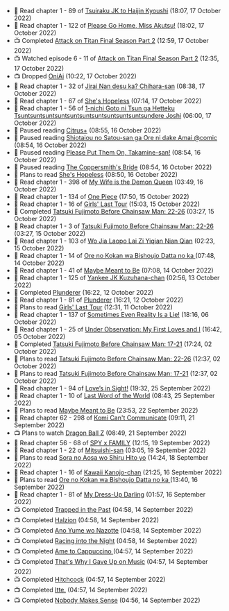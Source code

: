 <!-- ANILIST_ACTIVITY:start -->

-   📖 Read chapter 1 - 89 of [Tsuiraku JK to Haijin Kyoushi](https://anilist.co/manga/99737) (18:07, 17 October 2022)
-   📖 Read chapter 1 - 122 of [Please Go Home, Miss Akutsu!](https://anilist.co/manga/113501) (18:02, 17 October 2022)
-   📺 Completed [Attack on Titan Final Season Part 2](https://anilist.co/anime/131681) (12:59, 17 October 2022)
-   📺 Watched episode 6 - 11 of [Attack on Titan Final Season Part 2](https://anilist.co/anime/131681) (12:35, 17 October 2022)
-   📺 Dropped [OniAi](https://anilist.co/anime/14199) (10:22, 17 October 2022)
-   📖 Read chapter 1 - 32 of [Jirai Nan desu ka? Chihara-san](https://anilist.co/manga/137714) (08:38, 17 October 2022)
-   📖 Read chapter 1 - 67 of [She's Hopeless](https://anilist.co/manga/126944) (07:14, 17 October 2022)
-   📖 Read chapter 1 - 56 of [1-nichi Goto ni Tsun ga Hetteku Tsuntsuntsuntsuntsuntsuntsuntsuntsuntsuntsundere Joshi](https://anilist.co/manga/152855) (06:00, 17 October 2022)
-   📖 Paused reading [Citrus+](https://anilist.co/manga/103884) (08:55, 16 October 2022)
-   📖 Paused reading [Shiotaiou no Satou-san ga Ore ni dake Amai @comic](https://anilist.co/manga/123130) (08:54, 16 October 2022)
-   📖 Paused reading [Please Put Them On, Takamine-san!](https://anilist.co/manga/107559) (08:54, 16 October 2022)
-   📖 Paused reading [The Coppersmith's Bride](https://anilist.co/manga/117675) (08:54, 16 October 2022)
-   📖 Plans to read [She's Hopeless](https://anilist.co/manga/126944) (08:50, 16 October 2022)
-   📖 Read chapter 1 - 398 of [My Wife is the Demon Queen](https://anilist.co/manga/107966) (03:49, 16 October 2022)
-   📖 Read chapter 1 - 134 of [One Piece](https://anilist.co/manga/30013) (17:50, 15 October 2022)
-   📖 Read chapter 1 - 16 of [Girls' Last Tour](https://anilist.co/manga/85412) (15:03, 15 October 2022)
-   📖 Completed [Tatsuki Fujimoto Before Chainsaw Man: 22-26](https://anilist.co/manga/141157) (03:27, 15 October 2022)
-   📖 Read chapter 1 - 3 of [Tatsuki Fujimoto Before Chainsaw Man: 22-26](https://anilist.co/manga/141157) (03:27, 15 October 2022)
-   📖 Read chapter 1 - 103 of [Wo Jia Laopo Lai Zi Yiqian Nian Qian](https://anilist.co/manga/146267) (02:23, 15 October 2022)
-   📖 Read chapter 1 - 14 of [Ore no Kokan wa Bishoujo Datta no ka ](https://anilist.co/manga/147902) (07:48, 14 October 2022)
-   📖 Read chapter 1 - 41 of [Maybe Meant to Be](https://anilist.co/manga/146139) (07:08, 14 October 2022)
-   📖 Read chapter 1 - 125 of [Yankee JK Kuzuhana-chan](https://anilist.co/manga/116822) (02:56, 13 October 2022)
-   📖 Completed [Plunderer](https://anilist.co/manga/85939) (16:22, 12 October 2022)
-   📖 Read chapter 1 - 81 of [Plunderer](https://anilist.co/manga/85939) (16:21, 12 October 2022)
-   📖 Plans to read [Girls' Last Tour](https://anilist.co/manga/85412) (12:31, 11 October 2022)
-   📖 Read chapter 1 - 137 of [Sometimes Even Reality Is a Lie!](https://anilist.co/manga/113076) (18:16, 06 October 2022)
-   📖 Read chapter 1 - 25 of [Under Observation: My First Loves and I](https://anilist.co/manga/103864) (16:42, 05 October 2022)
-   📖 Completed [Tatsuki Fujimoto Before Chainsaw Man: 17-21](https://anilist.co/manga/139855) (17:24, 02 October 2022)
-   📖 Plans to read [Tatsuki Fujimoto Before Chainsaw Man: 22-26](https://anilist.co/manga/141157) (12:37, 02 October 2022)
-   📖 Plans to read [Tatsuki Fujimoto Before Chainsaw Man: 17-21](https://anilist.co/manga/139855) (12:37, 02 October 2022)
-   📖 Read chapter 1 - 94 of [Love’s in Sight!](https://anilist.co/manga/107445) (19:32, 25 September 2022)
-   📖 Read chapter 1 - 10 of [Last Word of the World](https://anilist.co/manga/120692) (08:43, 25 September 2022)
-   📖 Plans to read [Maybe Meant to Be](https://anilist.co/manga/146139) (23:53, 22 September 2022)
-   📖 Read chapter 62 - 298 of [Komi Can't Communicate](https://anilist.co/manga/97852) (09:11, 21 September 2022)
-   📺 Plans to watch [Dragon Ball Z](https://anilist.co/anime/813) (08:49, 21 September 2022)
-   📖 Read chapter 56 - 68 of [SPY x FAMILY](https://anilist.co/manga/108556) (12:15, 19 September 2022)
-   📖 Read chapter 1 - 22 of [Mitsuishi-san](https://anilist.co/manga/126488) (03:05, 19 September 2022)
-   📖 Plans to read [Sora no Aosa wo Shiru Hito yo](https://anilist.co/manga/112910) (14:24, 18 September 2022)
-   📖 Read chapter 1 - 16 of [Kawaii Kanojo-chan](https://anilist.co/manga/144155) (21:25, 16 September 2022)
-   📖 Plans to read [Ore no Kokan wa Bishoujo Datta no ka ](https://anilist.co/manga/147902) (13:40, 16 September 2022)
-   📖 Read chapter 1 - 81 of [My Dress-Up Darling](https://anilist.co/manga/101583) (01:57, 16 September 2022)
-   📺 Completed [Trapped in the Past](https://anilist.co/anime/123436) (04:58, 14 September 2022)
-   📺 Completed [Halzion](https://anilist.co/anime/130156) (04:58, 14 September 2022)
-   📺 Completed [Ano Yume wo Nazotte](https://anilist.co/anime/130246) (04:58, 14 September 2022)
-   📺 Completed [Racing into the Night](https://anilist.co/anime/126914) (04:58, 14 September 2022)
-   📺 Completed [Ame to Cappuccino ](https://anilist.co/anime/116329) (04:57, 14 September 2022)
-   📺 Completed [That's Why I Gave Up on Music](https://anilist.co/anime/116327) (04:57, 14 September 2022)
-   📺 Completed [Hitchcock](https://anilist.co/anime/115315) (04:57, 14 September 2022)
-   📺 Completed [Itte.](https://anilist.co/anime/114039) (04:57, 14 September 2022)
-   📺 Completed [Nobody Makes Sense](https://anilist.co/anime/108850) (04:56, 14 September 2022)

<!-- ANILIST_ACTIVITY:end -->
